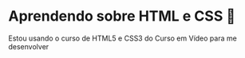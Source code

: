 # Aprendendo sobre HTML e CSS :rocket:

<p>Estou usando o curso de HTML5 e CSS3 do Curso em Vídeo para me desenvolver</p>

